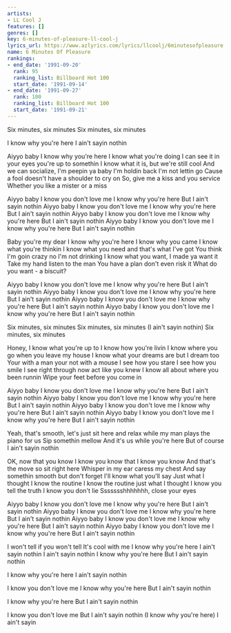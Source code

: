 ```yaml
---
artists:
- LL Cool J
features: []
genres: []
key: 6-minutes-of-pleasure-ll-cool-j
lyrics_url: https://www.azlyrics.com/lyrics/llcoolj/6minutesofpleasure.html
name: 6 Minutes Of Pleasure
rankings:
- end_date: '1991-09-20'
  rank: 95
  ranking_list: Billboard Hot 100
  start_date: '1991-09-14'
- end_date: '1991-09-27'
  rank: 100
  ranking_list: Billboard Hot 100
  start_date: '1991-09-21'
---
```


Six minutes, six minutes
Six minutes, six minutes


I know why you're here
I ain't sayin nothin


Aiyyo baby I know why you're here
I know what you're doing
I can see it in your eyes you're up to somethin
I know what it is, but we're still cool
And we can socialize, I'm peepin ya baby
I'm holdin back I'm not lettin go
Cause a fool doesn't have a shoulder to cry on
So, give me a kiss and you service
Whether you like a mister or a miss



Aiyyo baby I know you don't love me
I know why you're here
But I ain't sayin nothin
Aiyyo baby I know you don't love me
I know why you're here
But I ain't sayin nothin
Aiyyo baby I know you don't love me
I know why you're here
But I ain't sayin nothin
Aiyyo baby I know you don't love me
I know why you're here
But I ain't sayin nothin


Baby you're my dear I know why you're here
I know why you came I know what you're thinkin
I know what you need and that's what I've got
You think I'm goin crazy no I'm not drinking
I know what you want, I made ya want it
Take my hand listen to the man
You have a plan don't even risk it
What do you want - a biscuit?



Aiyyo baby I know you don't love me
I know why you're here
But I ain't sayin nothin
Aiyyo baby I know you don't love me
I know why you're here
But I ain't sayin nothin
Aiyyo baby I know you don't love me
I know why you're here
But I ain't sayin nothin
Aiyyo baby I know you don't love me
I know why you're here
But I ain't sayin nothin

Six minutes, six minutes
Six minutes, six minutes
(I ain't sayin nothin)
Six minutes, six minutes


Honey, I know what you're up to I know how you're livin
I know where you go when you leave my house
I know what your dreams are but I dream too
Your with a man your not with a mouse
I see how you stare I see how you smile
I see right through now act like you knew
I know all about where you been runnin
Wipe your feet before you come in



Aiyyo baby I know you don't love me
I know why you're here
But I ain't sayin nothin
Aiyyo baby I know you don't love me
I know why you're here
But I ain't sayin nothin
Aiyyo baby I know you don't love me
I know why you're here
But I ain't sayin nothin
Aiyyo baby I know you don't love me
I know why you're here
But I ain't sayin nothin


Yeah, that's smooth, let's just sit here and relax
while my man plays the piano for us
Sip somethin mellow
And it's us while you're here
But of course I ain't sayin nothin


OK, now that you know I know you know that I know you know
And that's the move so sit right here
Whisper in my ear caress my chest
And say somethin smooth but don't forget
I'll know what you'll say
Just what I thought I know the routine
I know the routine just what I thought
I know you tell the truth I know you don't lie
Ssssssshhhhhhh, close your eyes



Aiyyo baby I know you don't love me
I know why you're here
But I ain't sayin nothin
Aiyyo baby I know you don't love me
I know why you're here
But I ain't sayin nothin
Aiyyo baby I know you don't love me
I know why you're here
But I ain't sayin nothin
Aiyyo baby I know you don't love me
I know why you're here
But I ain't sayin nothin


I won't tell if you won't tell
It's cool with me I know why you're here
I ain't sayin nothin
I ain't sayin nothin
I know why you're here
But I ain't sayin nothin


I know why you're here
I ain't sayin nothin


I know you don't love me
I know why you're here
But I ain't sayin nothin


I know why you're here
But I ain't sayin nothin


I know you don't love me
But I ain't sayin nothin
(I know why you're here)
I ain't sayin



